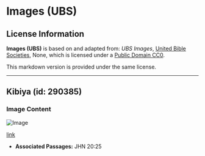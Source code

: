 # Images (UBS)

## License Information

**Images (UBS)** is based on and adapted from: _UBS Images_, [United Bible Societies](https://unitedbiblesocieties.org/), None, which is licensed under a [Public Domain CC0](https://creativecommons.org/public-domain/cc0/).

This markdown version is provided under the same license.



--------------------------------

## Kibiya (id: 290385)

### Image Content

![Image](https://cdn.aquifer.bible/aquifer-content/resources/Media/WEB-0371_spike.jpg)

[link](https://cdn.aquifer.bible/aquifer-content/resources/Media/WEB-0371_spike.jpg)

* **Associated Passages:** JHN 20:25

